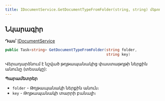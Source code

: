 ```yaml
---
title: IDocumentService.GetDocumentTypeFromFolder(string, string) մեթոդ
---
```


## Նկարագիր

**Դաս՝** [IDocumentService](../IDocumentService.md)

```c#
public Task<string> GetDocumentTypeFromFolder(string folder, 
                                              string key)
```

Վերադարձնում է նշված թղթապանակից փաստաթղթի ներքին անունը (տեսակը):

**Պարամետրեր**

* `folder` - Թղթապանակի ներքին անուն։
* `key` - Թղթապանակի տարրի բանալի։
